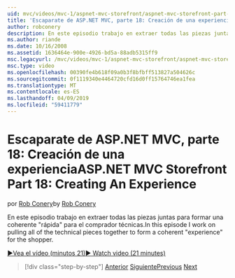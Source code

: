 ```yaml
---
uid: mvc/videos/mvc-1/aspnet-mvc-storefront/aspnet-mvc-storefront-part-18-creating-an-experience
title: 'Escaparate de ASP.NET MVC, parte 18: Creación de una experiencia | Microsoft Docs'
author: robconery
description: En este episodio trabajo en extraer todas las piezas juntas para formar una coherente 'experimentar' para el comprador técnicas.
ms.author: riande
ms.date: 10/16/2008
ms.assetid: 1636464e-900e-4926-bd5a-88adb5315ff9
msc.legacyurl: /mvc/videos/mvc-1/aspnet-mvc-storefront/aspnet-mvc-storefront-part-18-creating-an-experience
msc.type: video
ms.openlocfilehash: 00390fe4b618f09a0b3f8bfbff513827a504626c
ms.sourcegitcommit: 0f1119340e4464720cfd16d0ff15764746ea1fea
ms.translationtype: MT
ms.contentlocale: es-ES
ms.lasthandoff: 04/09/2019
ms.locfileid: "59411779"
---
```

# <a name="aspnet-mvc-storefront-part-18-creating-an-experience"></a><span data-ttu-id="ad61a-103">Escaparate de ASP.NET MVC, parte 18: Creación de una experiencia</span><span class="sxs-lookup"><span data-stu-id="ad61a-103">ASP.NET MVC Storefront Part 18: Creating An Experience</span></span>

<span data-ttu-id="ad61a-104">por [Rob Conery](https://github.com/robconery)</span><span class="sxs-lookup"><span data-stu-id="ad61a-104">by [Rob Conery](https://github.com/robconery)</span></span>

<span data-ttu-id="ad61a-105">En este episodio trabajo en extraer todas las piezas juntas para formar una coherente "rápida" para el comprador técnicas.</span><span class="sxs-lookup"><span data-stu-id="ad61a-105">In this episode I work on pulling all of the technical pieces together to form a coherent "experience" for the shopper.</span></span>

[<span data-ttu-id="ad61a-106">&#9654;Vea el vídeo (minutos 21)</span><span class="sxs-lookup"><span data-stu-id="ad61a-106">&#9654; Watch video (21 minutes)</span></span>](https://channel9.msdn.com/Blogs/ASP-NET-Site-Videos/aspnet-mvc-storefront-part-18-creating-an-experience)

> [!div class="step-by-step"]
> <span data-ttu-id="ad61a-107">[Anterior](aspnet-mvc-storefront-part-17-checkout-with-jeff-atwood.md)
> [Siguiente](aspnet-mvc-storefront-part-19-processing-orders-with-windows-workflow.md)</span><span class="sxs-lookup"><span data-stu-id="ad61a-107">[Previous](aspnet-mvc-storefront-part-17-checkout-with-jeff-atwood.md)
[Next](aspnet-mvc-storefront-part-19-processing-orders-with-windows-workflow.md)</span></span>
